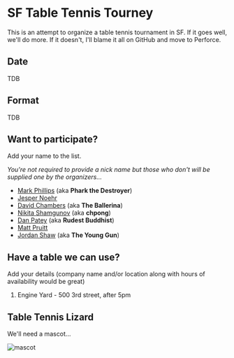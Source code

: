 # SF Table Tennis Tourney 	

This is an attempt to organize a table tennis tournament in SF. If it goes well, we'll do more. If it doesn't, I'll blame it all on GitHub and move to Perforce. 

## Date 

TDB 

## Format 

TDB

## Want to participate?

Add your name to the list.

_You're not required to provide a nick name but those who don't will be supplied one by the organizers..._

* [Mark Phillips](https://twitter.com/pharkmillups) (aka **Phark the Destroyer**)
* [Jesper Noehr](https://twitter.com/jespern)
* [David Chambers](https://twitter.com/davidchambers) (aka **The Ballerina**)
* [Nikita Shamgunov](https://twitter.com/#!/NikitaShamgunov) (aka **chpong**)
* [Dan Patey](https://twitter.com/DanPatey) (aka **Rudest Buddhist**)
* [Matt Pruitt](https://twitter.com/guitsaru)
* [Jordan Shaw](https://github.com/jshaw127) (aka **The Young Gun**)


## Have a table we can use?

Add your details (company name and/or location along with hours of availability would be great)

1. Engine Yard - 500 3rd street, after 5pm

## Table Tennis Lizard 

We'll need a mascot... 

![mascot](https://github.com/PharkMillups/sf-table-tennis-tourney/raw/master/assets/tt.jpg)



